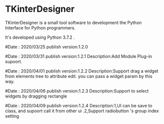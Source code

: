 # TKinterDesigner
TKinterDesigner is a small tool software to development the Python Interface for Python programmers.

It's developed using Python 3.7.2 .

#Date : 2020/03/25
publish version:1.2.0

#Date : 2020/03/31
publish version:1.2.1
Description:Add Module Plug-in supoort.

#Date : 2020/04/01
publish version:1.2.2
Description:Support drag a widget from elements tree to attribute edit. you can pass a widget param by this way.

#Date : 2020/04/06
publish version:1.2.3
Description:Support to select widgets by dragging rectangle 

#Date : 2020/04/09
publish version:1.2.4
Description:1,UI can be save to class, and supoort call it from other ui .2,Support radiobutton 's group index setting
